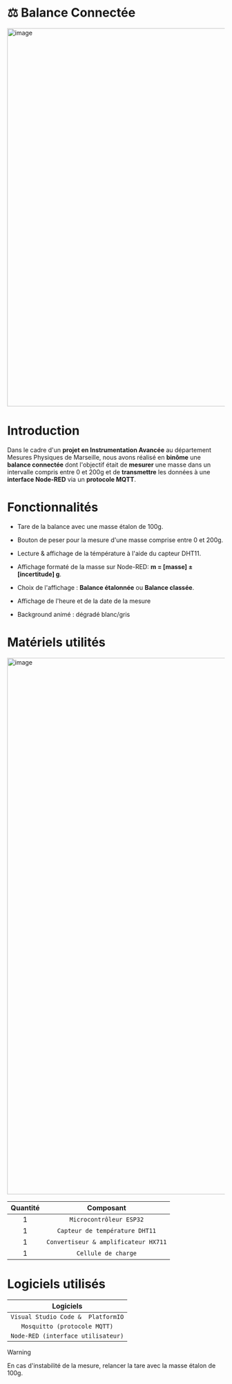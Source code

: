 # ⚖️ Balance Connectée

<img width="2868" height="874" alt="image" src="https://github.com/user-attachments/assets/f7682111-006a-4866-8290-25ec8bca5528" />


# Introduction

  Dans le cadre d'un **projet en Instrumentation Avancée** au département Mesures Physiques de Marseille, nous avons réalisé en **binôme** une **balance connectée** dont l'objectif était de **mesurer** une masse dans un intervalle compris entre 0 et 200g et de **transmettre** les données à une **interface Node-RED** via un **protocole MQTT**.


# Fonctionnalités 

- Tare de la balance avec une masse étalon de 100g.
  
- Bouton de peser pour la mesure d'une masse comprise entre 0 et 200g.
  
- Lecture & affichage de la témpérature à l'aide du capteur DHT11.
  
- Affichage formaté de la masse sur Node-RED: **m = [masse] ± [incertitude] g**.
  
- Choix de l'affichage : **Balance étalonnée** ou **Balance classée**.

- Affichage de l'heure et de la date de la mesure

- Background animé : dégradé blanc/gris


# Matériels utilités

<img width="2724" height="1240" alt="image" src="https://github.com/user-attachments/assets/e46aebbf-791b-450d-93dd-db6052637d97" />


| Quantité | Composant | 
|  :---:  | :---:  | 
| 1 | `Microcontrôleur ESP32` | 
| 1 | `Capteur de température DHT11` | 
| 1 | `Convertiseur & amplificateur HX711` | 
| 1 | `Cellule de charge` | 


# Logiciels utilisés

| Logiciels | 
|  :---:  |
| `Visual Studio Code &  PlatformIO` | 
| `Mosquitto (protocole MQTT)` | 
| `Node-RED (interface utilisateur)` | 

> [!WARNING]
> En cas d'instabilité de la mesure, relancer la tare avec la masse étalon de 100g.

